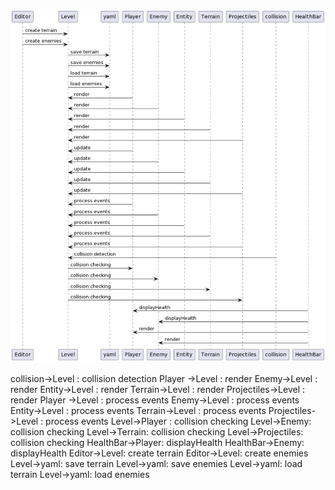 ![PlantUML Model](./domain_model.png)

collision->Level : collision detection
Player ->Level : render
Enemy->Level : render
Entity->Level : render
Terrain->Level : render
Projectiles->Level : render
Player ->Level : process events
Enemy->Level : process events
Entity->Level : process events
Terrain->Level : process events
Projectiles->Level : process events
Level->Player : collision checking
Level->Enemy: collision checking
Level->Terrain: collision checking
Level->Projectiles: collision checking
HealthBar->Player: displayHealth
HealthBar->Enemy: displayHealth
Editor->Level: create terrain
Editor->Level: create enemies
Level->yaml: save terrain
Level->yaml: save enemies
Level->yaml: load terrain
Level->yaml: load enemies
